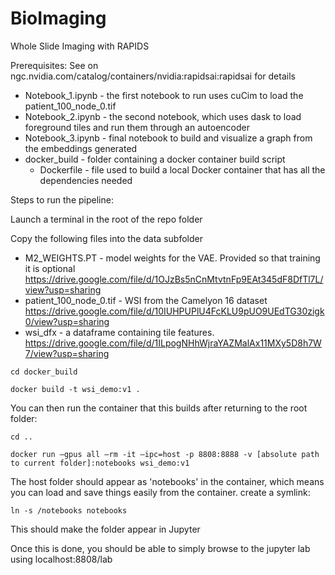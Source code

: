 # BioImaging
Whole Slide Imaging with RAPIDS

Prerequisites:
See on ngc.nvidia.com/catalog/containers/nvidia:rapidsai:rapidsai for details

* Notebook_1.ipynb - the first notebook to run uses cuCim to load the patient_100_node_0.tif
* Notebook_2.ipynb - the second notebook, which uses dask to load foreground tiles and run them through an autoencoder
* Notebook_3.ipynb - final notebook to build and visualize a graph from the embeddings generated
* docker_build - folder containing a docker container build script
  * Dockerfile - file used to build a local Docker container that has all the dependencies needed

Steps to run the pipeline:

Launch a terminal in the root of the repo folder
 
Copy the following files into the data subfolder
* M2_WEIGHTS.PT - model weights for the VAE. Provided so that training it is optional 
https://drive.google.com/file/d/1OJzBs5nCnMtvtnFp9EAt345dF8DfTl7L/view?usp=sharing
* patient_100_node_0.tif - WSI from the Camelyon 16 dataset
https://drive.google.com/file/d/10IUHPUPlU4FcKLU9pUO9UEdTG30zigk0/view?usp=sharing
* wsi_dfx - a dataframe containing tile features.
https://drive.google.com/file/d/1ILpogNHhWjraYAZMalAx11MXy5D8h7W7/view?usp=sharing

`cd docker_build`

`docker build -t wsi_demo:v1 .`
 
You can then run the container that this builds after returning to the root folder:

`cd ..`

`docker run –gpus all –rm -it –ipc=host -p 8808:8888 -v [absolute path to current folder]:notebooks wsi_demo:v1`

The host folder should appear as 'notebooks' in the container, which means you can load and save things easily from the container.
create a symlink: 

`ln -s /notebooks notebooks`

This should make the folder appear in Jupyter

Once this is done, you should be able to simply browse to the jupyter lab using localhost:8808/lab
